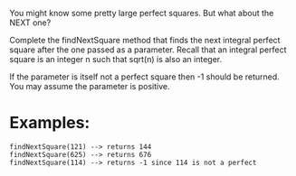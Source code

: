 You might know some pretty large perfect squares. But what about the NEXT one?

Complete the findNextSquare method that finds the next integral perfect square after the one passed as a parameter. Recall that an integral perfect square is an integer n such that sqrt(n) is also an integer.

If the parameter is itself not a perfect square then -1 should be returned. You may assume the parameter is positive.

# Examples:

```
findNextSquare(121) --> returns 144
findNextSquare(625) --> returns 676
findNextSquare(114) --> returns -1 since 114 is not a perfect
```